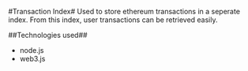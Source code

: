 #Transaction Index#
Used to store ethereum transactions in a seperate index. From this index, user transactions can be retrieved easily.

##Technologies used##
* node.js
* web3.js
